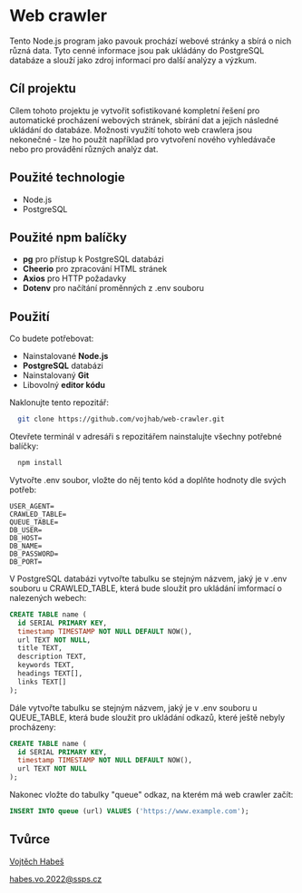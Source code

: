# Web crawler

Tento Node.js program jako pavouk prochází webové stránky a sbírá o nich různá data. Tyto cenné informace jsou pak ukládány do PostgreSQL databáze a slouží jako zdroj informací pro další analýzy a výzkum.

## Cíl projektu

Cílem tohoto projektu je vytvořit sofistikované kompletní řešení pro automatické procházení webových stránek, sbírání dat a jejich následné ukládání do databáze. Možnosti využití tohoto web crawlera jsou nekonečné - lze ho použít například pro vytvoření nového vyhledávače nebo pro provádění různých analýz dat.

## Použité technologie

- Node.js
- PostgreSQL

## Použité npm balíčky

- **pg** pro přístup k PostgreSQL databázi
- **Cheerio** pro zpracování HTML stránek
- **Axios** pro HTTP požadavky
- **Dotenv** pro načítání proměnných z .env souboru

## Použití

Co budete potřebovat:

- Nainstalované **Node.js**
- **PostgreSQL** databázi
- Nainstalovaný **Git**
- Libovolný **editor kódu**

Naklonujte tento repozitář:

```bash
  git clone https://github.com/vojhab/web-crawler.git
```

Otevřete terminál v adresáři s repozitářem nainstalujte všechny potřebné balíčky:

```bash
  npm install
```

Vytvořte .env soubor, vložte do něj tento kód a doplňte hodnoty dle svých potřeb:

```
USER_AGENT=
CRAWLED_TABLE=
QUEUE_TABLE=
DB_USER=
DB_HOST=
DB_NAME=
DB_PASSWORD=
DB_PORT=
```

V PostgreSQL databázi vytvořte tabulku se stejným názvem, jaký je v .env souboru u CRAWLED_TABLE, která bude sloužit pro ukládání imformací o nalezených webech:

```sql
CREATE TABLE name (
  id SERIAL PRIMARY KEY,
  timestamp TIMESTAMP NOT NULL DEFAULT NOW(),
  url TEXT NOT NULL,
  title TEXT,
  description TEXT,
  keywords TEXT,
  headings TEXT[],
  links TEXT[]
);
```

Dále vytvořte tabulku se stejným názvem, jaký je v .env souboru u QUEUE_TABLE, která bude sloužit pro ukládání odkazů, které ještě nebyly procházeny:

```sql
CREATE TABLE name (
  id SERIAL PRIMARY KEY,
  timestamp TIMESTAMP NOT NULL DEFAULT NOW(),
  url TEXT NOT NULL
);
```

Nakonec vložte do tabulky "queue" odkaz, na kterém má web crawler začít:

```sql
INSERT INTO queue (url) VALUES ('https://www.example.com');
```

## Tvůrce

[Vojtěch Habeš](https://www.github.com/vojhab)

habes.vo.2022@ssps.cz
